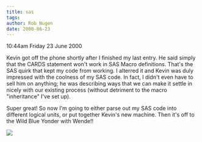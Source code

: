 ```yaml
---
title: sas
tags: 
author: Rob Nugen
date: 2000-06-23
---
```


<p class=date>10:44am Friday 23 June 2000</p>

<p>Kevin got off the phone shortly after I finished my last entry.  He said simply that the CARDS statement won't work in SAS Macro definitions.  That's the SAS quirk that kept my code from working.  I alterred it and Kevin was duly impressed with the coolness of my SAS code.  In fact, I didn't even have to sell him on anything; he was describing ways that we can make it settle in nicely with our existing process (without detriment to the macro "inheritance" I've set up).

<p>Super great!  So now I'm going to either parse out my SAS code into different logical units, or put together Kevin's new machine.    Then it's off to the Wild Blue Yonder with Wende!!

<p><img src="/images/rob/wL-ROB.gif">

